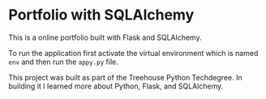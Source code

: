 # Portfolio with SQLAlchemy

This is a online portfolio built with Flask and SQLAlchemy.

To run the application first activate the virtual environment which is named `env` and then run the `appy.py` file.

This project was built as part of the Treehouse Python Techdegree. In building it I learned more about Python, Flask, and SQLAlchemy.
